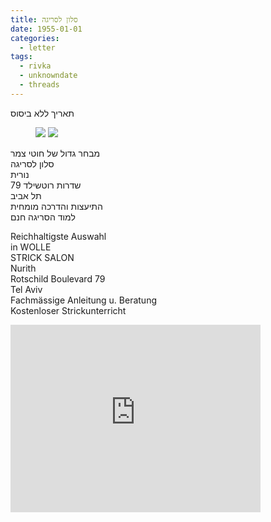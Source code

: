 ```yaml
---
title: סלון לסריגה
date: 1955-01-01
categories:
  - letter
tags:
  - rivka
  - unknowndate
  - threads
---
```


תאריך ללא ביסוס

<figure class="half">
    <a  href="/pupko-papers/assets/images/1955-01-01-wool-ad-1.jpg">
    <img src="/pupko-papers/assets/images/1955-01-01-wool-ad-1.jpg"></a>
    <a  href="/pupko-papers/assets/images/1955-01-01-wool-ad-2.jpg">
    <img src="/pupko-papers/assets/images/1955-01-01-wool-ad-2.jpg"></a>
</figure>

מבחר גדול של חוטי צמר  
סלון לסריגה  
נורית  
שדרות רוטשילד 79  
תל אביב  
התיעצות והדרכה מומחית  
למוד הסריגה חנם  

Reichhaltigste Auswahl  
in WOLLE  
STRICK SALON  
Nurith  
Rotschild Boulevard 79  
Tel Aviv  
Fachmässige Anleitung u. Beratung  
Kostenloser Strickunterricht

<iframe src="https://www.google.com/maps/embed?pb=!4v1635605572854!6m8!1m7!1seegkVMtgFjEnibFUyXrhSQ!2m2!1d32.06639906453705!2d34.77737889881573!3f282.9988645419137!4f10.704611296397673!5f0.7820865974627469" width="400" height="300" style="border:0;" allowfullscreen="" loading="lazy"></iframe>
